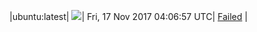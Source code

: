 |ubuntu:latest| ![](https://cdn.rawgit.com/Neilpang/acmetest/master/status/ubuntu-latest.svg?1510891617)| Fri, 17 Nov 2017 04:06:57 UTC| [Failed](https://github.com/Neilpang/acmetest/blob/master/logs/ubuntu-latest.out) |
